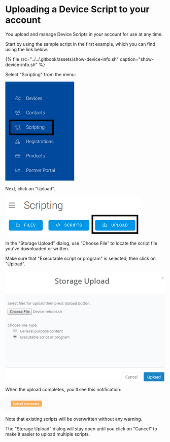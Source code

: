 # Uploading a Device Script to your account

You upload and manage Device Scripts in your account for use at any time.

Start by using the sample script in the first example, which you can find using the link below.

{% file src="../../.gitbook/assets/show-device-info.sh" caption="show-device-info.sh" %}

Select "Scripting" from the menu:

![](../../.gitbook/assets/image%20%28180%29.png)

Next, click on "Upload".

![](../../.gitbook/assets/image%20%2897%29.png)

In the "Storage Upload" dialog, use "Choose File" to locate the script file you've downloaded or written.

Make sure that "Executable script or program" is selected, then click on "Upload".

![](../../.gitbook/assets/image%20%28147%29.png)

When the upload completes, you'll see this notification:

![](../../.gitbook/assets/image%20%2824%29.png)

Note that existing scripts will be overwritten without any warning.

The "Storage Upload" dialog will stay open until you click on "Cancel" to make it easier to upload multiple scripts.

